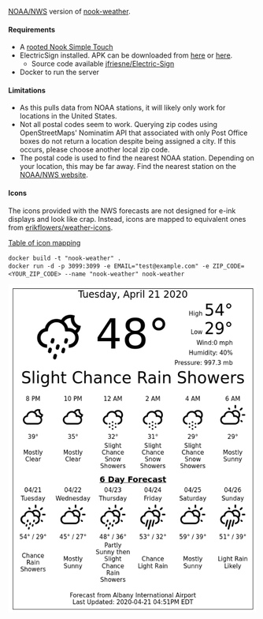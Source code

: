 [NOAA/NWS](https://www.weather.gov) version of [nook-weather](https://github.com/TheCase/nook-weather).

#### Requirements
* A [rooted Nook Simple Touch](https://forum.xda-developers.com/showthread.php?t=2040351)
* ElectricSign installed. APK can be downloaded from [here](https://apkpure.com/electric-sign/com.sugoi.electricsign) or [here](./misc/Electric_Sign_v1.0.3.apk).
  * Source code available [jfriesne/Electric-Sign](https://github.com/jfriesne/Electric-Sign)
* Docker to run the server


#### Limitations
* As this pulls data from NOAA stations, it will likely only work for locations in the United States.
* Not all postal codes seem to work.  Querying zip codes using OpenStreetMaps' Nominatim API that associated with only Post Office boxes do not return a location despite being assigned a city.  If this occurs, please choose another local zip code.
* The postal code is used to find the nearest NOAA station.  Depending on your location, this may be far away.  Find the nearest station on the [NOAA/NWS website](https://www.weather.gov).


#### Icons
The icons provided with the NWS forecasts are not designed for e-ink displays and look like crap.  Instead, icons are mapped to equivalent ones from [erikflowers/weather-icons](https://github.com/erikflowers/weather-icons).

[Table of icon mapping](./icons.md)



```
docker build -t "nook-weather" .
docker run -d -p 3099:3099 -e EMAIL="test@example.com" -e ZIP_CODE=<YOUR_ZIP_CODE> --name "nook-weather" nook-weather
```


![screenshot](./misc/screenshot.png)
